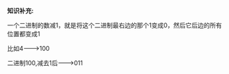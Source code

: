 **知识补充:**

一个二进制的数减1，就是将这个二进制最右边的那个1变成0，然后它后边的所有位置都变成1



比如4--->100

二进制100,减去1后--->011

```java

```



